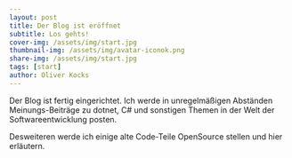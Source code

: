 ```yaml
---
layout: post
title: Der Blog ist eröffnet
subtitle: Los gehts!
cover-img: /assets/img/start.jpg
thumbnail-img: /assets/img/avatar-iconok.png
share-img: /assets/img/start.jpg
tags: [start]
author: Oliver Kocks
---
```


Der Blog ist fertig eingerichtet. Ich werde in unregelmäßigen Abständen Meinungs-Beiträge zu dotnet, C# und sonstigen Themen in der Welt der Softwareentwicklung posten.

Desweiteren werde ich einige alte Code-Teile OpenSource stellen und hier erläutern. 


